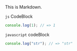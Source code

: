This is Markdown.

`js` CodeBlock

```js
console.log(1); // => 1
```

`javascript` codeBlock

```javascript
console.log("str"); // => "str"
```
